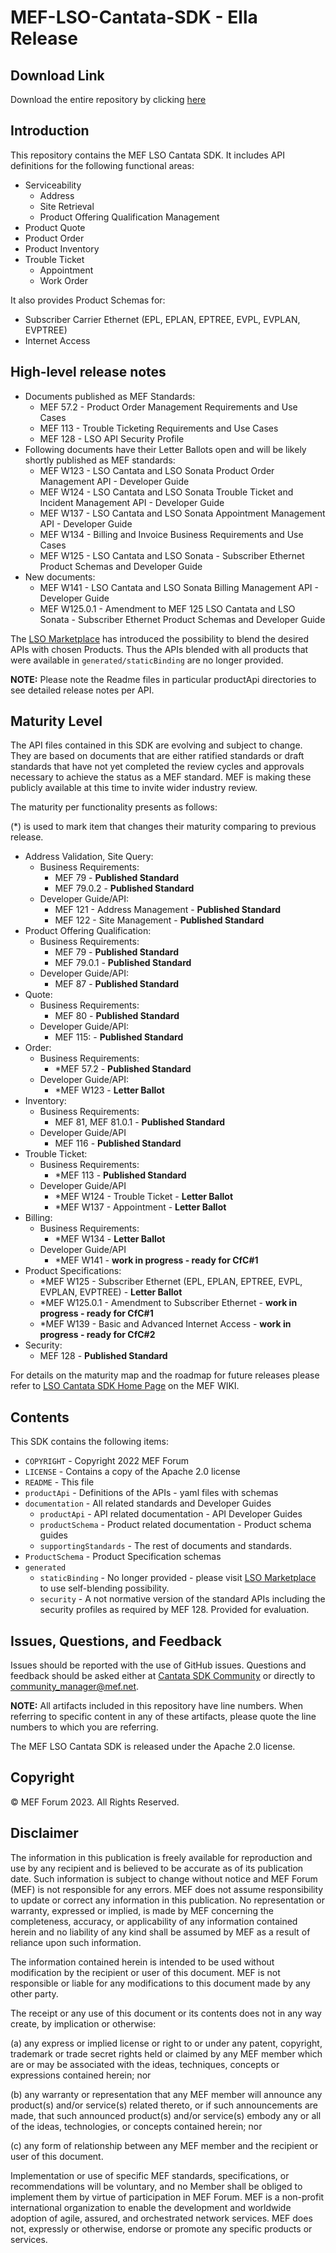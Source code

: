 # MEF-LSO-Cantata-SDK - Ella Release

## Download Link

Download the entire repository by clicking [here](https://github.com/MEF-GIT/MEF-LSO-Cantata-SDK/releases/download/ella/MEF-LSO-Cantata-SDK-ella.zip)

## Introduction

This repository contains the MEF LSO Cantata SDK. It includes API definitions for the following functional areas:

- Serviceability
  - Address
  - Site Retrieval
  - Product Offering Qualification Management
- Product Quote
- Product Order
- Product Inventory
- Trouble Ticket
  - Appointment
  - Work Order

It also provides Product Schemas for:

- Subscriber Carrier Ethernet (EPL, EPLAN, EPTREE, EVPL, EVPLAN, EVPTREE)
- Internet Access

## High-level release notes

- Documents published as MEF Standards:
  - MEF 57.2 - Product Order Management Requirements and Use Cases
  - MEF 113 - Trouble Ticketing Requirements and Use Cases
  - MEF 128 - LSO API Security Profile
- Following documents have their Letter Ballots open and will be likely shortly published as MEF standards:
  - MEF W123 - LSO Cantata and LSO Sonata Product Order Management API - Developer Guide
  - MEF W124 - LSO Cantata and LSO Sonata Trouble Ticket and Incident Management API - Developer Guide
  - MEF W137 - LSO Cantata and LSO Sonata Appointment Management API - Developer Guide
  - MEF W134 - Billing and Invoice Business Requirements and Use Cases
  - MEF W125 - LSO Cantata and LSO Sonata - Subscriber Ethernet Product Schemas and Developer Guide
- New documents:
  - MEF W141 - LSO Cantata and LSO Sonata Billing Management API - Developer Guide
  - MEF W125.0.1 - Amendment to MEF 125 LSO Cantata and LSO Sonata - Subscriber Ethernet Product Schemas and Developer Guide

The [LSO Marketplace](http://lso.mef.net) has introduced the possibility to blend the desired APIs with chosen Products. Thus the APIs blended with all products that were available in `generated/staticBinding` are no longer provided.

**NOTE:** Please note the Readme files in particular productApi directories to see detailed release notes per API.

## Maturity Level

The API files contained in this SDK are evolving and subject to change. They are based on documents that are either ratified standards or draft standards that have not yet completed the review cycles and approvals necessary to achieve the status as a MEF standard. MEF is making these publicly available at this time to invite wider industry review.

The maturity per functionality presents as follows:

(*) is used to mark item that changes their maturity comparing to previous release.

- Address Validation, Site Query:
  - Business Requirements:
    - MEF 79 - **Published Standard**
    - MEF 79.0.2 - **Published Standard**
  - Developer Guide/API:
    - MEF 121 - Address Management - **Published Standard**
    - MEF 122 - Site Management - **Published Standard**
- Product Offering Qualification:
  - Business Requirements:
    - MEF 79 - **Published Standard**
    - MEF 79.0.1 - **Published Standard**
  - Developer Guide/API:
    - MEF 87 - **Published Standard**
- Quote:
  - Business Requirements:
    - MEF 80 - **Published Standard**
  - Developer Guide/API:
    - MEF 115: - **Published Standard**
- Order:
  - Business Requirements:
    - *MEF 57.2 - **Published Standard**
  - Developer Guide/API:
    - *MEF W123 - **Letter Ballot**
- Inventory:
  - Business Requirements:
    - MEF 81, MEF 81.0.1 - **Published Standard**
  - Developer Guide/API
    - MEF 116 - **Published Standard**
- Trouble Ticket:
  - Business Requirements:
    - *MEF 113 - **Published Standard**
  - Developer Guide/API
    - *MEF W124 - Trouble Ticket - **Letter Ballot**
    - *MEF W137 - Appointment - **Letter Ballot**
- Billing:
  - Business Requirements:
    - *MEF W134 - **Letter Ballot**
  - Developer Guide/API
    - *MEF W141 - **work in progress - ready for CfC#1**
- Product Specifications:
  - *MEF W125 - Subscriber Ethernet (EPL, EPLAN, EPTREE, EVPL, EVPLAN, EVPTREE) - **Letter Ballot**
  - *MEF W125.0.1 - Amendment to Subscriber Ethernet - **work in progress - ready for CfC#1**
  - *MEF W139 - Basic and Advanced Internet Access - **work in progress - ready for CfC#2**
- Security:
  - MEF 128 - **Published Standard**


For details on the maturity map and the roadmap for future releases please refer to [LSO Cantata SDK Home Page](https://wiki.mef.net/display/CESG/LSO+Cantata+SDK) on the MEF WIKI.

## Contents

This SDK contains the following items:

- `COPYRIGHT` - Copyright 2022 MEF Forum
- `LICENSE` - Contains a copy of the Apache 2.0 license
- `README` - This file
- `productApi` - Definitions of the APIs - yaml files with schemas
- `documentation` - All related standards and Developer Guides
  - `productApi` - API related documentation - API Developer Guides
  - `productSchema` - Product related documentation - Product schema guides
  - `supportingStandards` - The rest of documents and standards.
- `ProductSchema` - Product Specification schemas
- `generated`
  - `staticBinding` - No longer provided - please visit [LSO Marketplace](http://lso.mef.net) to use self-blending possibility.
  - `security` - A not normative version of the standard APIs including the security profiles as required by MEF 128. Provided for evaluation.

## Issues, Questions, and Feedback

Issues should be reported with the use of GitHub issues. Questions and feedback should be asked either at [Cantata SDK Community](https://github.com/orgs/MEF-GIT/teams/mef-lso-cantata-sdk-community) or directly to community_manager@mef.net.

**NOTE:** All artifacts included in this repository have line numbers. When referring to specific content in any of these artifacts, please quote the line numbers to which you are referring.

The MEF LSO Cantata SDK is released under the Apache 2.0 license.

## Copyright

© MEF Forum 2023. All Rights Reserved.

## Disclaimer

The information in this publication is freely available for reproduction and use by any recipient and is believed to be accurate as of its publication date. Such information is subject to change without notice and MEF Forum (MEF) is not responsible for any errors. MEF does not assume responsibility to update or correct any information in this publication. No representation or warranty, expressed or implied, is made by MEF concerning the completeness, accuracy, or applicability of any information contained herein and no liability of any kind shall be assumed by MEF as a result of reliance upon such information.

The information contained herein is intended to be used without modification by the recipient or user of this document. MEF is not responsible or liable for any modifications to this document made by any other party.

The receipt or any use of this document or its contents does not in any way create, by implication or otherwise:

(a) any express or implied license or right to or under any patent, copyright, trademark or trade secret rights held or claimed by any MEF member which are or may be associated with the ideas, techniques, concepts or expressions contained herein; nor

(b) any warranty or representation that any MEF member will announce any product(s) and/or service(s) related thereto, or if such announcements are made, that such announced product(s) and/or service(s) embody any or all of the ideas, technologies, or concepts contained herein; nor

(c) any form of relationship between any MEF member and the recipient or user of this document.

Implementation or use of specific MEF standards, specifications, or recommendations will be voluntary, and no Member shall be obliged to implement them by virtue of participation in MEF Forum. MEF is a non-profit international organization to enable the development and worldwide adoption of agile, assured, and orchestrated network services. MEF does not, expressly or otherwise, endorse or promote any specific products or services.
